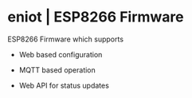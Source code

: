 # eniot | ESP8266 Firmware

ESP8266 Firmware which supports

- Web based configuration

- MQTT based operation

- Web API for status updates

